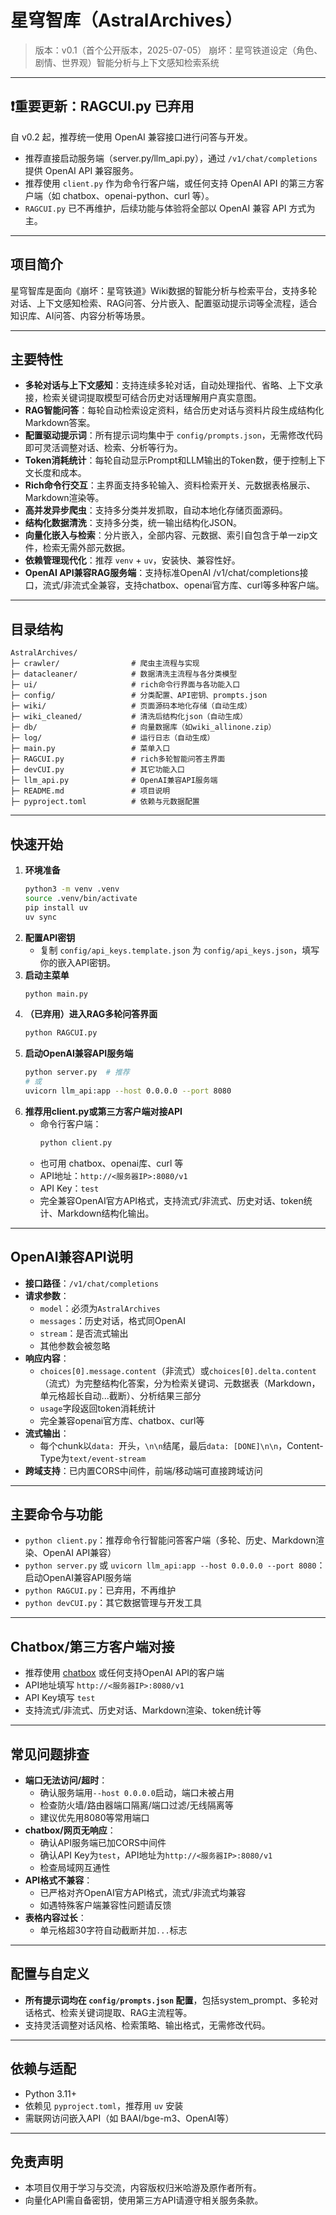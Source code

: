 # 星穹智库（AstralArchives）

> 版本：v0.1（首个公开版本，2025-07-05）
> 崩坏：星穹铁道设定（角色、剧情、世界观）智能分析与上下文感知检索系统

---

## ❗️重要更新：RAGCUI.py 已弃用

自 v0.2 起，推荐统一使用 OpenAI 兼容接口进行问答与开发。

- 推荐直接启动服务端（server.py/llm_api.py），通过 `/v1/chat/completions` 提供 OpenAI API 兼容服务。
- 推荐使用 `client.py` 作为命令行客户端，或任何支持 OpenAI API 的第三方客户端（如 chatbox、openai-python、curl 等）。
- `RAGCUI.py` 已不再维护，后续功能与体验将全部以 OpenAI 兼容 API 方式为主。

---

## 项目简介

星穹智库是面向《崩坏：星穹铁道》Wiki数据的智能分析与检索平台，支持多轮对话、上下文感知检索、RAG问答、分片嵌入、配置驱动提示词等全流程，适合知识库、AI问答、内容分析等场景。

---

## 主要特性

- **多轮对话与上下文感知**：支持连续多轮对话，自动处理指代、省略、上下文承接，检索关键词提取模型可结合历史对话理解用户真实意图。
- **RAG智能问答**：每轮自动检索设定资料，结合历史对话与资料片段生成结构化Markdown答案。
- **配置驱动提示词**：所有提示词均集中于 `config/prompts.json`，无需修改代码即可灵活调整对话、检索、分析等行为。
- **Token消耗统计**：每轮自动显示Prompt和LLM输出的Token数，便于控制上下文长度和成本。
- **Rich命令行交互**：主界面支持多轮输入、资料检索开关、元数据表格展示、Markdown渲染等。
- **高并发异步爬虫**：支持多分类并发抓取，自动本地化存储页面源码。
- **结构化数据清洗**：支持多分类，统一输出结构化JSON。
- **向量化嵌入与检索**：分片嵌入，全部内容、元数据、索引自包含于单一zip文件，检索无需外部元数据。
- **依赖管理现代化**：推荐 `venv` + `uv`，安装快、兼容性好。
- **OpenAI API兼容RAG服务端**：支持标准OpenAI /v1/chat/completions接口，流式/非流式全兼容，支持chatbox、openai官方库、curl等多种客户端。

---

## 目录结构

```
AstralArchives/
├─ crawler/                # 爬虫主流程与实现
├─ datacleaner/            # 数据清洗主流程与各分类模型
├─ ui/                     # rich命令行界面与各功能入口
├─ config/                 # 分类配置、API密钥、prompts.json
├─ wiki/                   # 页面源码本地化存储（自动生成）
├─ wiki_cleaned/           # 清洗后结构化json（自动生成）
├─ db/                     # 向量数据库（如wiki_allinone.zip）
├─ log/                    # 运行日志（自动生成）
├─ main.py                 # 菜单入口
├─ RAGCUI.py               # rich多轮智能问答主界面
├─ devCUI.py               # 其它功能入口
├─ llm_api.py              # OpenAI兼容API服务端
├─ README.md               # 项目说明
├─ pyproject.toml          # 依赖与元数据配置
```

---

## 快速开始

1. **环境准备**
   ```bash
   python3 -m venv .venv
   source .venv/bin/activate
   pip install uv
   uv sync
   ```
2. **配置API密钥**
   - 复制 `config/api_keys.template.json` 为 `config/api_keys.json`，填写你的嵌入API密钥。
3. **启动主菜单**
   ```bash
   python main.py
   ```
4. **（已弃用）进入RAG多轮问答界面**
   ```bash
   python RAGCUI.py
   ```
5. **启动OpenAI兼容API服务端**
   ```bash
   python server.py  # 推荐
   # 或
   uvicorn llm_api:app --host 0.0.0.0 --port 8080
   ```
6. **推荐用client.py或第三方客户端对接API**
   - 命令行客户端：
     ```bash
     python client.py
     ```
   - 也可用 chatbox、openai库、curl 等
   - API地址：`http://<服务器IP>:8080/v1`
   - API Key：`test`
   - 完全兼容OpenAI官方API格式，支持流式/非流式、历史对话、token统计、Markdown结构化输出。

---

## OpenAI兼容API说明

- **接口路径**：`/v1/chat/completions`
- **请求参数**：
  - `model`：必须为`AstralArchives`
  - `messages`：历史对话，格式同OpenAI
  - `stream`：是否流式输出
  - 其他参数会被忽略
- **响应内容**：
  - `choices[0].message.content`（非流式）或`choices[0].delta.content`（流式）为完整结构化答案，分为检索关键词、元数据表（Markdown，单元格超长自动...截断）、分析结果三部分
  - `usage`字段返回token消耗统计
  - 完全兼容openai官方库、chatbox、curl等
- **流式输出**：
  - 每个chunk以`data: `开头，`\n\n`结尾，最后`data: [DONE]\n\n`，Content-Type为`text/event-stream`
- **跨域支持**：已内置CORS中间件，前端/移动端可直接跨域访问

---

## 主要命令与功能

- `python client.py`：推荐命令行智能问答客户端（多轮、历史、Markdown渲染、OpenAI API兼容）
- `python server.py` 或 `uvicorn llm_api:app --host 0.0.0.0 --port 8080`：启动OpenAI兼容API服务端
- `python RAGCUI.py`：已弃用，不再维护
- `python devCUI.py`：其它数据管理与开发工具

---

## Chatbox/第三方客户端对接

- 推荐使用 [chatbox](https://github.com/Bin-Huang/chatbox) 或任何支持OpenAI API的客户端
- API地址填写 `http://<服务器IP>:8080/v1`
- API Key填写 `test`
- 支持流式/非流式、历史对话、Markdown渲染、token统计等

---

## 常见问题排查

- **端口无法访问/超时**：
  - 确认服务端用`--host 0.0.0.0`启动，端口未被占用
  - 检查防火墙/路由器端口隔离/端口过滤/无线隔离等
  - 建议优先用8080等常用端口
- **chatbox/网页无响应**：
  - 确认API服务端已加CORS中间件
  - 确认API Key为`test`，API地址为`http://<服务器IP>:8080/v1`
  - 检查局域网互通性
- **API格式不兼容**：
  - 已严格对齐OpenAI官方API格式，流式/非流式均兼容
  - 如遇特殊客户端兼容性问题请反馈
- **表格内容过长**：
  - 单元格超30字符自动截断并加`...`标志

---

## 配置与自定义

- **所有提示词均在 `config/prompts.json` 配置**，包括system_prompt、多轮对话格式、检索关键词提取、RAG主流程等。
- 支持灵活调整对话风格、检索策略、输出格式，无需修改代码。

---

## 依赖与适配

- Python 3.11+
- 依赖见 `pyproject.toml`，推荐用 `uv` 安装
- 需联网访问嵌入API（如 BAAI/bge-m3、OpenAI等）

---

## 免责声明

- 本项目仅用于学习与交流，内容版权归米哈游及原作者所有。
- 向量化API需自备密钥，使用第三方API请遵守相关服务条款。

